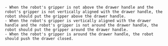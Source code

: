 
    - When the robot's gripper is not above the drawer handle and the robot's gripper is not vertically aligned with the drawer handle, the robot should put the gripper above the drawer handle.
    - When the robot's gripper is vertically aligned with the drawer handle and the robot's gripper is not around the drawer handle, the robot should put the gripper around the drawer handle.
    - When the robot's gripper is around the drawer handle, the robot should push the drawer closed.